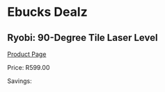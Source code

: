 
# Ebucks Dealz
## Ryobi: 90-Degree Tile Laser Level
[Product Page](https://www.ebucks.com/web/shop/productSelected.do?prodId=1155325566&catId=714962196)

Price: R599.00

Savings: 


	